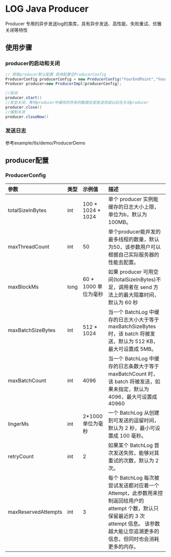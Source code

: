 # LOG Java Producer

Producer 专用的异步发送log的类库，具有异步发送、高性能、失败重试、优雅关闭等特性

## 使用步骤

### producer的启动和关闭

```java
// 获取producer默认配置 具体配置见ProducerConfig 
ProducerConfig producerConfig = new ProducerConfig("YourEndPoint","YourRegion","YourAccessKey","YourAccessSecret","YourToken");
Producer producer=new ProducerImpl(producerConfig);

//启动
producer.start()
//安全关闭，等待producer中缓存的所有的数据全部发送完成以后在关闭producer
producer.close()
//强制关闭
producer.closeNow()
```

### 发送日志

参考example/tls/demo/ProducerDemo

## producer配置

### ProducerConfig

| 参数                    | 类型            | 示例值               | 描述                                                                                                                                                                                                                  |
|:----------------------|:--------------|:------------------|:--------------------------------------------------------------------------------------------------------------------------------------------------------------------------------------------------------------------|
| totalSizeInBytes      | int           | 100 * 1024 * 1024 | 单个 producer 实例能缓存的日志大小上限，单位为b，默认为 100MB。                                                                                                                                                                            |
| maxThreadCount        | int           | 50                | 单个producer能并发的最多线程的数量，默认为50，该参数用户可以根据自己实际服务器的性能去配置。                                                                                                                                                                 |
| maxBlockMs           | long          | 60 * 1000 单位为毫秒   | 如果 producer 可用空间(totalSizeInBytes)不足，调用者在 send 方法上的最大阻塞时间，默认为 60 秒                                                                                                                                                  |
| maxBatchSizeBytes          | int         | 512 * 1024        | 当一个 BatchLog 中缓存的日志大小大于等于 maxBatchSizeBytes 时，该 batch 将被发送，默认为 512 KB，最大可设置成 5MB。                                                                                                                                   |
| maxBatchCount         | int           | 4096              | 当一个 BatchLog 中缓存的日志条数大于等于 maxBatchCount 时，该 batch 将被发送，如果未指定，默认为 4096，最大可设置成 40960                                                                                                                                  |
| lingerMs            | int | 2*1000单位为毫秒       | 一个 BatchLog 从创建到可发送的逗留时间，默认为 2 秒，最小可设置成 100 毫秒。                                                                                                                                                                     |
| retryCount               | int           | 2                 | 如果某个 BatchLog 首次发送失败，能够对其重试的次数，默认为 2 次。                                                                                                                                                                             |
| maxReservedAttempts   | int           | 3                 | 每个 BatchLog 每次被尝试发送都对应着一个 Attempt，此参数用来控制返回给用户的 attempt 个数，默认只保留最近的 3 次 attempt 信息。 该参数越大能让您追溯更多的信息，但同时也会消耗更多的内存。                                                                                                   |

